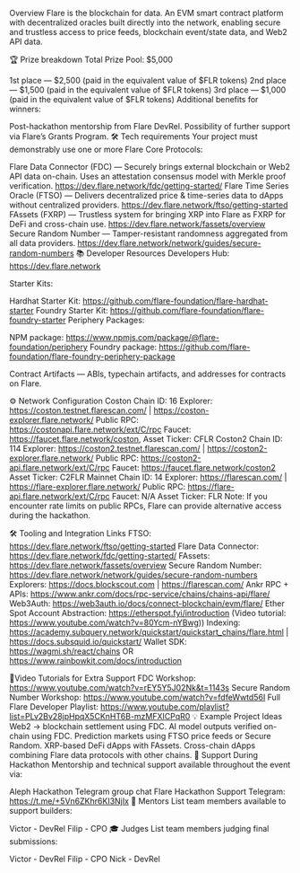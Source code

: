 Overview
Flare is the blockchain for data. An EVM smart contract platform with decentralized oracles built directly into the network, enabling secure and trustless access to price feeds, blockchain event/state data, and Web2 API data.

🏆 Prize breakdown
Total Prize Pool: $5,000

1st place — $2,500 (paid in the equivalent value of $FLR tokens)
2nd place — $1,500 (paid in the equivalent value of $FLR tokens)
3rd place — $1,000 (paid in the equivalent value of $FLR tokens)
Additional benefits for winners:

Post-hackathon mentorship from Flare DevRel.
Possibility of further support via Flare’s Grants Program.
🛠️ Tech requirements
Your project must demonstrably use one or more Flare Core Protocols:

Flare Data Connector (FDC) — Securely brings external blockchain or Web2 API data on-chain. Uses an attestation consensus model with Merkle proof verification. https://dev.flare.network/fdc/getting-started/
Flare Time Series Oracle (FTSO) — Delivers decentralized price & time-series data to dApps without centralized providers. https://dev.flare.network/ftso/getting-started
FAssets (FXRP) — Trustless system for bringing XRP into Flare as FXRP for DeFi and cross-chain use. https://dev.flare.network/fassets/overview
Secure Random Number — Tamper-resistant randomness aggregated from all data providers. https://dev.flare.network/network/guides/secure-random-numbers
📚 Developer Resources
Developers Hub: https://dev.flare.network

Starter Kits:

Hardhat Starter Kit: https://github.com/flare-foundation/flare-hardhat-starter
Foundry Starter Kit: https://github.com/flare-foundation/flare-foundry-starter
Periphery Packages:

NPM package: https://www.npmjs.com/package/@flare-foundation/periphery
Foundry package: https://github.com/flare-foundation/flare-foundry-periphery-package

Contract Artifacts — ABIs, typechain artifacts, and addresses for contracts on Flare.

⚙️ Network Configuration
Coston
Chain ID: 16
Explorer: https://coston.testnet.flarescan.com/ | https://coston-explorer.flare.network/
Public RPC: https://costonapi.flare.network/ext/C/rpc
Faucet: https://faucet.flare.network/coston,
Asset Ticker: CFLR
Coston2
Chain ID: 114
Explorer: https://coston2.testnet.flarescan.com/ | https://coston2-explorer.flare.network/
Public RPC: https://coston2-api.flare.network/ext/C/rpc
Faucet: https://faucet.flare.network/coston2
Asset Ticker: C2FLR
Mainnet
Chain ID: 14
Explorer: https://flarescan.com/ | https://flare-explorer.flare.network/
Public RPC: https://flare-api.flare.network/ext/C/rpc
Faucet: N/A
Asset Ticker: FLR
Note: If you encounter rate limits on public RPCs, Flare can provide alternative access during the hackathon.

🛠 Tooling and Integration Links
FTSO: https://dev.flare.network/ftso/getting-started
Flare Data Connector: https://dev.flare.network/fdc/getting-started/
FAssets: https://dev.flare.network/fassets/overview
Secure Random Number: https://dev.flare.network/network/guides/secure-random-numbers
Explorers: https://docs.blockscout.com | https://flarescan.com/
Ankr RPC + APIs: https://www.ankr.com/docs/rpc-service/chains/chains-api/flare/
Web3Auth: https://web3auth.io/docs/connect-blockchain/evm/flare/
Ether Spot Account Abstraction: https://etherspot.fyi/introduction (Video tutorial: https://www.youtube.com/watch?v=80Ycm-nYBwg))
Indexing: https://academy.subquery.network/quickstart/quickstart_chains/flare.html | https://docs.subsquid.io/quickstart/
Wallet SDK: https://wagmi.sh/react/chains OR https://www.rainbowkit.com/docs/introduction

🎥Video Tutorials for Extra Support
FDC Workshop: https://www.youtube.com/watch?v=rEY5Y5J02Nk&t=1143s
Secure Random Number Workshop: https://www.youtube.com/watch?v=fdfeWwtd56I
Full Flare Developer Playlist: https://www.youtube.com/playlist?list=PLv2Bv28jpHpqX5CKnHT6B-mzMFXICPqR0
💡 Example Project Ideas
Web2 → blockchain settlement using FDC.
AI model outputs verified on-chain using FDC.
Prediction markets using FTSO price feeds or Secure Random.
XRP-based DeFi dApps with FAssets.
Cross-chain dApps combining Flare data protocols with other chains.
👋 Support During Hackathon
Mentorship and technical support available throughout the event via:

Aleph Hackathon Telegram group chat
Flare Hackathon Support Telegram: https://t.me/+5Vn6ZKhr6KI3NjIx
💬 Mentors
List team members available to support builders:

Victor - DevRel
Filip - CPO
🎓 Judges
List team members judging final submissions:

Victor - DevRel
Filip - CPO
Nick - DevRel
